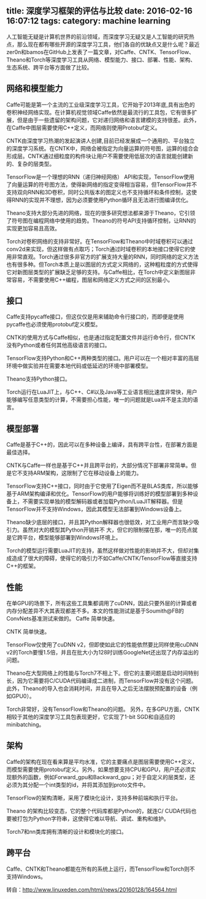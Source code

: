 title: 深度学习框架的评估与比较
date: 2016-02-16 16:07:12
tags: 
category: machine learning
---

人工智能无疑是计算机世界的前沿领域，而深度学习无疑又是人工智能的研究热点，那么现在都有哪些开源的深度学习工具，他们各自的优缺点又是什么呢？最近zer0n和bamos在GitHub上发表了一篇文章，对Caffe、CNTK、TensorFlow、Theano和Torch等深度学习工具从网络、模型能力、接口、部署、性能、架构、生态系统、跨平台等方面做了比较。
## 网络和模型能力
Caffe可能是第一个主流的工业级深度学习工具，它开始于2013年底,具有出色的卷积神经网络实现。在计算机视觉领域Caffe依然是最流行的工具包，它有很多扩展，但是由于一些遗留的架构问题，它对递归网络和语言建模的支持很差。此外，在Caffe中图层需要使用C++定义，而网络则使用Protobuf定义。

CNTK由深度学习热潮的发起演讲人创建,目前已经发展成一个通用的、平台独立的深度学习系统。在CNTK中，网络会被指定为向量运算的符号图，运算的组合会形成层。CNTK通过细粒度的构件块让用户不需要使用低层次的语言就能创建新的、复杂的层类型。

TensorFlow是一个理想的RNN（递归神经网络） API和实现，TensorFlow使用了向量运算的符号图方法，使得新网络的指定变得相当容易，但TensorFlow并不支持双向RNN和3D卷积，同时公共版本的图定义也不支持循环和条件控制，这使得RNN的实现并不理想，因为必须要使用Python循环且无法进行图编译优化。

Theano支持大部分先进的网络，现在的很多研究想法都来源于Theano，它引领了符号图在编程网络中使用的趋势。Theano的符号API支持循环控制，让RNN的实现更加容易且高效。

Torch对卷积网络的支持非常好。在TensorFlow和Theano中时域卷积可以通过conv2d来实现，但这样做有点取巧；Torch通过时域卷积的本地接口使得它的使用非常直观。Torch通过很多非官方的扩展支持大量的RNN，同时网络的定义方法也有很多种。但Torch本质上是以图层的方式定义网络的，这种粗粒度的方式使得它对新图层类型的扩展缺乏足够的支持。与Caffe相比，在Torch中定义新图层非常容易，不需要使用C++编程，图层和网络定义方式之间的区别最小。

## 接口
Caffe支持pycaffe接口，但这仅仅是用来辅助命令行接口的，而即便是使用pycaffe也必须使用protobuf定义模型。

CNTK的使用方式与Caffe相似，也是通过指定配置文件并运行命令行，但CNTK没有Python或者任何其他高级语言的接口。

TensorFlow支持Python和C++两种类型的接口。用户可以在一个相对丰富的高层环境中做实验并在需要本地代码或低延迟的环境中部署模型。

Theano支持Python接口。

Torch运行在LuaJIT上，与C++、C#以及Java等工业语言相比速度非常快，用户能够编写任意类型的计算，不需要担心性能，唯一的问题就是Lua并不是主流的语言。

## 模型部署
Caffe是基于C++的，因此可以在多种设备上编译，具有跨平台性，在部署方面是最佳选择。

CNTK与Caffe一样也是基于C++并且跨平台的，大部分情况下部署非常简单。但是它不支持ARM架构，这限制了它在移动设备上的能力。

TensorFlow支持C++接口，同时由于它使用了Eigen而不是BLAS类库，所以能够基于ARM架构编译和优化。TensorFlow的用户能够将训练好的模型部署到多种设备上，不需要实现单独的模型解码器或者加载Python/LuaJIT解释器。但是TensorFlow并不支持Windows，因此其模型无法部署到Windows设备上。

Theano缺少底层的接口，并且其Python解释器也很低效，对工业用户而言缺少吸引力。虽然对大的模型其Python开销并不 大，但它的限制摆在那，唯一的亮点就是它跨平台，模型能够部署到Windows环境上。

Torch的模型运行需要LuaJIT的支持，虽然这样做对性能的影响并不大，但却对集成造成了很大的障碍，使得它的吸引力不如Caffe/CNTK/TensorFlow等直接支持C++的框架。

## 性能
在单GPU的场景下，所有这些工具集都调用了cuDNN，因此只要外层的计算或者内存分配差异不大其表现都差不多。本文的性能测试是基于Soumith@FB的ConvNets基准测试来做的。
Caffe 简单快速。

CNTK 简单快速。

TensorFlow仅使用了cuDNN v2，但即使如此它的性能依然要比同样使用cuDNN v2的Torch要慢1.5倍，并且在批大小为128时训练GoogleNet还出现了内存溢出的问题。

Theano在大型网络上的性能与Torch7不相上下。但它的主要问题是启动时间特别长，因为它需要将C/CUDA代码编译成二进制，而TensorFlow并没有这个问题。此外，Theano的导入也会消耗时间，并且在导入之后无法摆脱预配置的设备（例如GPU0）。

Torch非常好，没有TensorFlow和Theano的问题。
另外，在多GPU方面，CNTK相较于其他的深度学习工具包表现更好，它实现了1-bit SGD和自适应的minibatching。

## 架构

Caffe的架构在现在看来算是平均水准，它的主要痛点是图层需要使用C++定义，而模型需要使用protobuf定义。另外，如果想要支持CPU和GPU，用户还必须实现额外的函数，例如Forward_gpu和Backward_gpu；对于自定义的层类型，还必须为其分配一个int类型的id，并将其添加到proto文件中。

TensorFlow的架构清晰，采用了模块化设计，支持多种前端和执行平台。

Theano 的架构比较变态，它的整个代码库都是Python的，就连C/
CUDA代码也要被打包为Python字符串，这使得它难以导航、调试、重构和维护。

Torch7和nn类库拥有清晰的设计和模块化的接口。
## 跨平台
Caffe、CNTK和Theano都能在所有的系统上运行，而TensorFlow和Torch则不支持Windows。

转自：http://www.linuxeden.com/html/news/20160128/164564.html